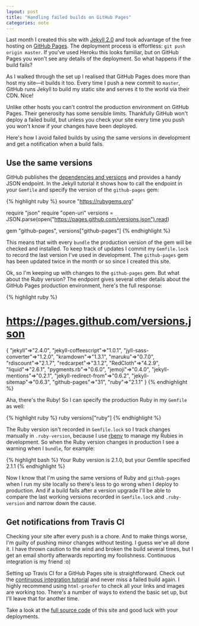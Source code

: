 ```yaml
---
layout: post
title: "Handling failed builds on GitHub Pages"
categories: note
---
```

Last month I created this site with [Jekyll 2.0] and took advantage of the free hosting on [GitHub Pages]. The deployment process is effortless: `git push origin master`. If you've used Heroku this looks familiar, but on GitHub Pages you won't see any details of the deployment. So what happens if the build fails?

As I walked through the set up I realised that GitHub Pages does more than host my site&mdash;it builds it too. Every time I push a new commit to `master`, GitHub runs Jekyll to build my static site and serves it to the world via their CDN. Nice!

Unlike other hosts you can't control the production environment on GitHub Pages. Their generosity has some sensible limits. Thankfully GitHub won't deploy a failed build, but unless you check your site every time you push you won't know if your changes have been deployed.

Here's how I avoid failed builds by using the same versions in development and get a notification when a build fails.

## Use the same versions

GitHub publishes the [dependencies and versions] and provides a handy JSON endpoint. In the Jekyll tutorial it shows how to call the endpoint in your `Gemfile` and specify the version of the `github-pages` gem:

{% highlight ruby %}
source "https://rubygems.org"

require "json"
require "open-uri"
versions = JSON.parse(open("https://pages.github.com/versions.json").read)

gem "github-pages", versions["github-pages"]
{% endhighlight %}

This means that with every `bundle` the production version of the gem will be checked and installed. To keep track of updates I commit my `Gemfile.lock` to record the last version I've used in development. The `github-pages` gem has been updated twice in the month or so since I created this site.

Ok, so I'm keeping up with changes to the `github-pages` gem. But what about the Ruby version? The endpoint gives several other details about the GitHub Pages production environment, here's the full response:

{% highlight ruby %}
# https://pages.github.com/versions.json
{
  "jekyll"=>"2.4.0",
  "jekyll-coffeescript"=>"1.0.1",
  "jyll-sass-converter"=>"1.2.0",
  "kramdown"=>"1.3.1",
  "maruku"=>"0.7.0",
  "rdiscount"=>"2.1.7",
  "redcarpet"=>"3.1.2",
  "RedCloth"=>"4.2.9",
  "liquid"=>"2.6.1",
  "pygments.rb"=>"0.6.0",
  "jemoji"=>"0.4.0",
  "jekyll-mentions"=>"0.2.1",
  "jekyll-redirect-from"=>"0.6.2",
  "jekyll-sitemap"=>"0.6.3",
  "github-pages"=>"31",
  "ruby"=>"2.1.1"
}
{% endhighlight %}

Aha, there's the Ruby! So I can specify the production Ruby in my `Gemfile` as well:

{% highlight ruby %}
ruby versions["ruby"]
{% endhighlight %}

The Ruby version isn't recorded in `Gemfile.lock` so I track changes manually in `.ruby-version`, because I use [rbenv] to manage my Rubies in development. So when the Ruby version changes in production I see a warning when I `bundle`, for example:

{% highlight bash %}
Your Ruby version is 2.1.0, but your Gemfile specified 2.1.1
{% endhighlight %}

Now I know that I'm using the same versions of Ruby and `github-pages` when I run my site locally so there's less to go wrong when I deploy to production. And if a build fails after a version upgrade I'll be able to compare the last working versions recorded in `Gemfile.lock` and `.ruby-version` and narrow down the cause.

## Get notifications from Travis CI

Checking your site after every push is a chore. And to make things worse, I'm guilty of pushing minor changes without testing. I guess we've all done it. I have thrown caution to the wind and broken the build several times, but I get an email shortly afterwards reporting my foolishness. Continuous integration is my friend :o)

Setting up Travis CI for a GitHub Pages site is straightforward. Check out the [continuous integration tutorial] and never miss a failed build again. I highly recommend using `html-proofer` to check all your links and images are working too. There's a number of ways to extend the basic set up, but I'll leave that for another time.

Take a look at the [full source code] of this site and good luck with your deployments.

[Jekyll 2.0]: http://jekyllrb.com
[GitHub Pages]: https://pages.github.com
[dependencies and versions]: https://pages.github.com/versions/
[rbenv]: http://rbenv.org
[continuous integration tutorial]: http://jekyllrb.com/docs/continuous-integration/
[full source code]: https://github.com/jamesjoshuahill/jamesjoshuahill.github.io
